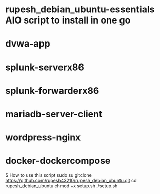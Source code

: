 # rupesh_debian_ubuntu-essentials AIO script to install in one go


# dvwa-app 
# splunk-serverx86
# splunk-forwarderx86
# mariadb-server-client
# wordpress-nginx 
# docker-dockercompose


$ How to use this script
sudo su
gitclone https://github.com/rupesh43210/rupesh_debian_ubuntu.git
cd rupesh_debian_ubuntu
chmod +x setup.sh
./setup.sh
